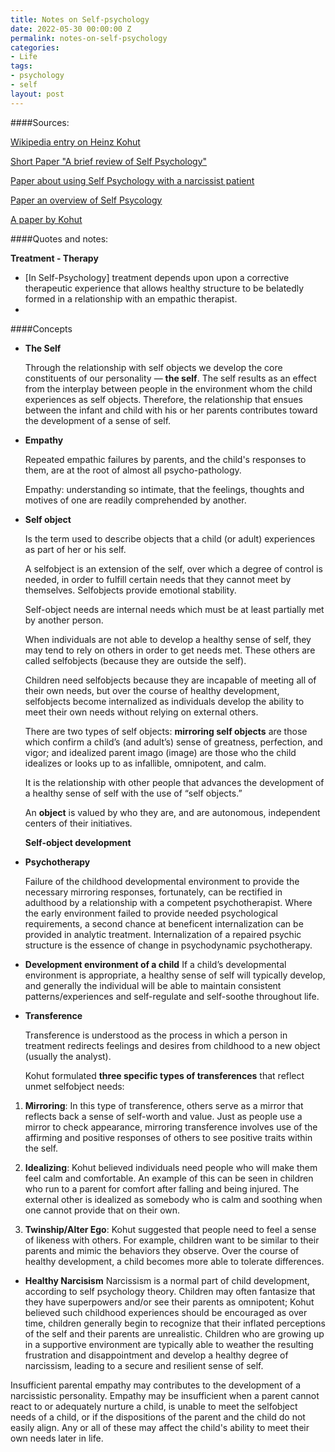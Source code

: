 ```yaml
---
title: Notes on Self-psychology
date: 2022-05-30 00:00:00 Z
permalink: notes-on-self-psychology
categories:
- Life
tags:
- psychology
- self
layout: post
---
```


####Sources:

[Wikipedia entry on Heinz Kohut](https://en.wikipedia.org/wiki/Heinz_Kohut)

[Short Paper "A brief review of Self Psychology"](https://www.researchgate.net/publication/284898645_A_Brief_Review_of_Self_Psychology) 

[Paper about using Self Psychology with a narcissist patient](https://www.ncbi.nlm.nih.gov/pmc/articles/PMC2860525/#!po=15.4762)

[Paper an overview of Self Psycology](https://icpla.edu/wp-content/uploads/2017/12/Baker-H.-Heinz-Kohuts-Self-Psychology-An-Overview-1-9.pdf)	

[A paper by Kohut](http://www.sakkyndig.com/psykologi/artvit/kohut1978.pdf)

####Quotes and notes:

**Treatment - Therapy**

- [In Self-Psychology] treatment depends upon upon a corrective therapeutic experience that allows healthy structure to be belatedly formed in a relationship with an empathic therapist. 
-  

####Concepts

- **The Self**

  Through the relationship with self objects we develop the core constituents of our personality — **the self**. The self results as an effect from the interplay between people in the environment whom the child experiences as self objects. Therefore, the relationship that ensues between the infant and child with his or her parents contributes toward the development of a sense of self. 

- **Empathy**

  Repeated empathic failures by parents, and the child's responses to them, are at the root of almost all psycho-pathology.

  Empathy: understanding so intimate, that the feelings, thoughts and motives of one are readily comprehended by another. 

- **Self object** 

  Is the term used to describe objects that a child (or adult) experiences as part of her or his self.

  A selfobject is an extension of the self, over which a degree of control is needed, in order to fulfill certain needs that they cannot meet by themselves. Selfobjects provide emotional stability.

  Self-object needs are internal needs which must be at least partially met by another person. 

  When individuals are not able to develop a healthy sense of self, they may tend to rely on others in order to get needs met. These others are called selfobjects (because they are outside the self). 

  Children need selfobjects because they are incapable of meeting all of their own needs, but over the course of healthy development, selfobjects become internalized as individuals develop the ability to meet their own needs without relying on external others.  

  There are two types of self objects: **mirroring self objects** are those which confirm a child’s (and adult’s) sense of greatness, perfection, and vigor; and idealized parent imago (image) are those who the child idealizes or looks up to as infallible, omnipotent, and calm. 

  It is the relationship with other people that advances the development of a healthy sense of self with the use of “self objects.”

  An **object** is valued by who they are, and are autonomous, independent centers of their initiatives.

  

  **Self-object development**

  

  

- **Psychotherapy**

  Failure of the childhood developmental environment to provide the necessary mirroring responses, fortunately, can be rectified in adulthood by a relationship with a competent psychotherapist. Where the early environment failed to provide needed psychological requirements, a second chance at beneficent internalization can be provided in analytic treatment. Internalization of a repaired psychic structure is the essence of change in psychodynamic psychotherapy.

  

- **Development environment of a child**
  If a child’s developmental environment is appropriate, a healthy sense of self will typically develop, and generally the individual will be able to maintain consistent patterns/experiences and self-regulate and self-soothe throughout life. 

  
  
- **Transference**
  
  Transference is understood as the process in which a person in treatment redirects feelings and desires from childhood to a new object (usually the analyst). 
  
  Kohut formulated **three specific types of transferences** that reflect unmet selfobject needs:

1. **Mirroring**: In this type of transference, others serve as a mirror that reflects back a sense of self-worth and value. Just as people use a mirror to check appearance, mirroring transference involves use of the affirming and positive responses of others to see positive traits within the self.

2. **Idealizing**: Kohut believed individuals need people who will make them feel calm and comfortable. An example of this can be seen in children who run to a parent for comfort after falling and being injured. The external other is idealized as somebody who is calm and soothing when one cannot provide that on their own. 

3. **Twinship/Alter Ego**: Kohut suggested that people need to feel a sense of likeness with others. For example, children want to be similar to their parents and mimic the behaviors they observe. Over the course of healthy development, a child becomes more able to tolerate differences.    

  

*  **Healthy Narcisism**
  Narcissism is a normal part of child development, according to self psychology theory. Children may often fantasize that they have superpowers and/or see their parents as omnipotent; Kohut believed such childhood experiences should be encouraged as over time, children generally begin to recognize that their inflated perceptions of the self and their parents are unrealistic. Children who are growing up in a supportive environment are typically able to weather the resulting frustration and disappointment and develop a healthy degree of narcissism, leading to a secure and resilient sense of self.

  Insufficient parental empathy may contributes to the development of a narcissistic personality. Empathy may be insufficient when a parent cannot react to or adequately nurture a child, is unable to meet the selfobject needs of a child, or if the dispositions of the parent and the child do not easily align. Any or all of these may affect the child's ability to meet their own needs later in life. 

  

